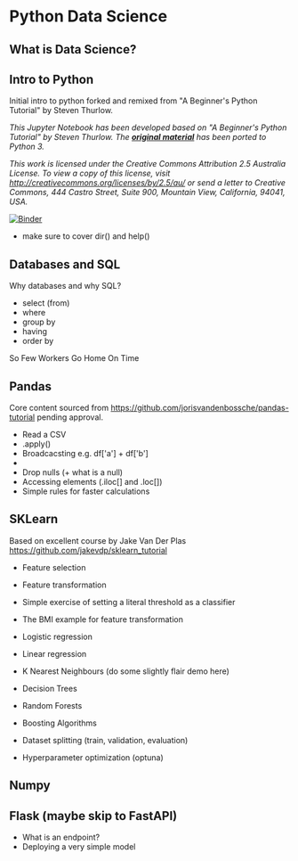 # Python Data Science

## What is Data Science?

## Intro to Python

Initial intro to python forked and remixed from "A Beginner's Python Tutorial" by Steven Thurlow.

*This Jupyter Notebook has been developed based on "A Beginner's Python Tutorial" by Steven Thurlow. The __[original material](https://github.com/stoive/pythontutorial)__ has been ported to Python 3.*

*This work is licensed under the Creative Commons Attribution 2.5 Australia License. To view a copy of this license, visit http://creativecommons.org/licenses/by/2.5/au/ or send a letter to Creative Commons, 444 Castro Street, Suite 900, Mountain View, California, 94041, USA.*

[![Binder](https://mybinder.org/badge_logo.svg)](https://mybinder.org/v2/gh/jvdkwast/Python3_Jupyter_Notebook/HEAD?labpath=PythonIntro.ipynb)

* make sure to cover dir() and help()

## Databases and SQL

Why databases and why SQL?

* select (from)
* where 
* group by
* having 
* order by 

So Few Workers Go Home On Time

## Pandas 

Core content sourced from https://github.com/jorisvandenbossche/pandas-tutorial pending approval.

* Read a CSV 
* .apply()
* Broadcacsting e.g. df['a'] + df['b']
* 
* Drop nulls (+ what is a null)
* Accessing elements (.iloc[] and .loc[])
* Simple rules for faster calculations

## SKLearn

Based on excellent course by Jake Van Der Plas https://github.com/jakevdp/sklearn_tutorial

* Feature selection
* Feature transformation
* Simple exercise of setting a literal threshold as a classifier
* The BMI example for feature transformation

* Logistic regression
* Linear regression
* K Nearest Neighbours (do some slightly flair demo here)
* Decision Trees
* Random Forests
* Boosting Algorithms

* Dataset splitting (train, validation, evaluation)
* Hyperparameter optimization (optuna)


## Numpy

## Flask (maybe skip to FastAPI)

* What is an endpoint?
* Deploying a very simple model 
